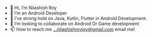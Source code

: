 - 👋 Hi, I’m Nilashish Roy
- 👀 I’m an Android Developer
- 🌱 I’ve strong hold on Java, Kotlin, Flutter in Android Development.
- 💞️ I’m looking to collaborate on Android Or Game development
- 📫 How to reach me ...nilashishroyjoy@gmail.com email me!

<!---
MrRoy121/MrRoy121 is a ✨ special ✨ repository because its `README.md` (this file) appears on your GitHub profile.
You can click the Preview link to take a look at your changes.
--->
